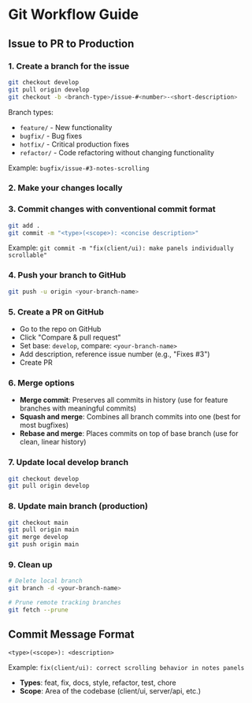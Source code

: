 # Git Workflow Guide

## Issue to PR to Production

### 1. Create a branch for the issue

```bash
git checkout develop
git pull origin develop
git checkout -b <branch-type>/issue-#<number>-<short-description>
```

Branch types:

- `feature/` - New functionality
- `bugfix/` - Bug fixes
- `hotfix/` - Critical production fixes
- `refactor/` - Code refactoring without changing functionality

Example: `bugfix/issue-#3-notes-scrolling`

### 2. Make your changes locally

### 3. Commit changes with conventional commit format

```bash
git add .
git commit -m "<type>(<scope>): <concise description>"
```

Example: `git commit -m "fix(client/ui): make panels individually scrollable"`

### 4. Push your branch to GitHub

```bash
git push -u origin <your-branch-name>
```

### 5. Create a PR on GitHub

- Go to the repo on GitHub
- Click "Compare & pull request"
- Set base: `develop`, compare: `<your-branch-name>`
- Add description, reference issue number (e.g., "Fixes #3")
- Create PR

### 6. Merge options

- **Merge commit**: Preserves all commits in history (use for feature branches with meaningful commits)
- **Squash and merge**: Combines all branch commits into one (best for most bugfixes)
- **Rebase and merge**: Places commits on top of base branch (use for clean, linear history)

### 7. Update local develop branch

```bash
git checkout develop
git pull origin develop
```

### 8. Update main branch (production)

```bash
git checkout main
git pull origin main
git merge develop
git push origin main
```

### 9. Clean up

```bash
# Delete local branch
git branch -d <your-branch-name>

# Prune remote tracking branches
git fetch --prune
```

## Commit Message Format

```
<type>(<scope>): <description>
```

Example: `fix(client/ui): correct scrolling behavior in notes panels`

- **Types**: feat, fix, docs, style, refactor, test, chore
- **Scope**: Area of the codebase (client/ui, server/api, etc.)
